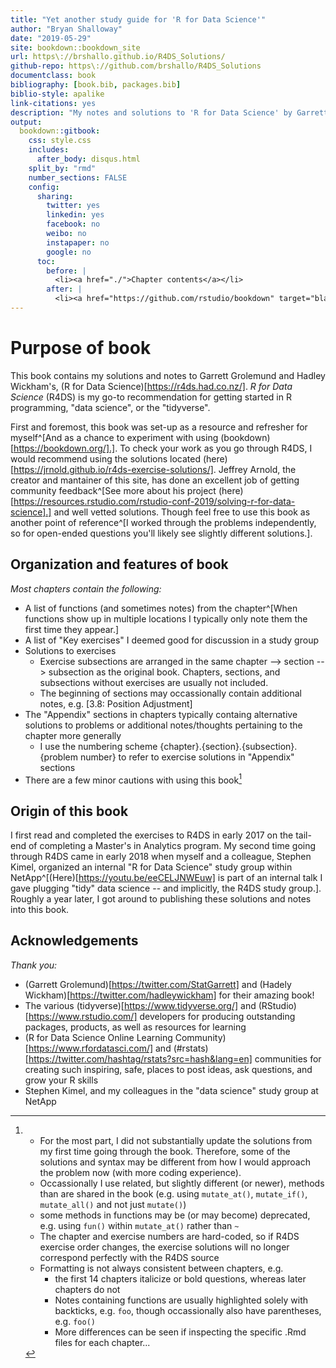 ```yaml
--- 
title: "Yet another study guide for 'R for Data Science'"
author: "Bryan Shalloway"
date: "2019-05-29"
site: bookdown::bookdown_site
url: https\://brshallo.github.io/R4DS_Solutions/
github-repo: https\://github.com/brshallo/R4DS_Solutions
documentclass: book
bibliography: [book.bib, packages.bib]
biblio-style: apalike
link-citations: yes
description: "My notes and solutions to 'R for Data Science' by Garrett Grolemund and Hadley Wickham"
output:
  bookdown::gitbook:
    css: style.css
    includes:
      after_body: disqus.html
    split_by: "rmd"
    number_sections: FALSE
    config:
      sharing:
        twitter: yes
        linkedin: yes
        facebook: no
        weibo: no
        instapaper: no
        google: no
      toc:
        before: |
          <li><a href="./">Chapter contents</a></li>
        after: |
          <li><a href="https://github.com/rstudio/bookdown" target="blank">Published with bookdown</a></li>
---
```



# Purpose of book

This book contains my solutions and notes to Garrett Grolemund and Hadley Wickham's, (R for Data Science)[https://r4ds.had.co.nz/]. *R for Data Science* (R4DS) is my go-to recommendation for getting started in R programming, "data science", or the "tidyverse".

First and foremost, this book was set-up as a resource and refresher for myself^[And as a chance to experiment with using (bookdown)[https://bookdown.org/].]. To check your work as you go through R4DS, I would recommend using the solutions located (here)[https://jrnold.github.io/r4ds-exercise-solutions/]. Jeffrey Arnold, the creator and mantainer of this site, has done an excellent job of getting community feedback^[See more about his project (here)[https://resources.rstudio.com/rstudio-conf-2019/solving-r-for-data-science].] and well vetted solutions. Though feel free to use this book as another point of reference^[I worked through the problems independently, so for open-ended questions you'll likely see slightly different solutions.].

## Organization and features of book

*Most chapters contain the following:*

* A list of functions (and sometimes notes) from the chapter^[When functions show up in multiple locations I typically only note them the first time they appear.]
* A list of "Key exercises" I deemed good for discussion in a study group
* Solutions to exercises 
    * Exercise subsections are arranged in the same chapter --> section --> subsection as the original book. Chapters, sections, and subsections without exercises are usually not included.
    * The beginning of sections may occassionally contain additional notes, e.g. [3.8: Position Adjustment]
* The "Appendix" sections in chapters typically containg alternative solutions to problems or additional notes/thoughts pertaining to the chapter more generally
    * I use the numbering scheme {chapter}.{section}.{subsection}.{problem number} to refer to exercise solutions in "Appendix" sections
* There are a few minor cautions with using this book[^1]

[^1]: 
    * For the most part, I did not substantially update the solutions from my first time going through the book. Therefore, some of the solutions and syntax may be different from how I would approach the problem now (with more coding experience).
    * Occassionally I use related, but slightly different (or newer), methods than are shared in the book (e.g. using `mutate_at()`, `mutate_if()`, `mutate_all()` and not just `mutate()`)
    * some methods in functions may be (or may become) deprecated, e.g. using `fun()` within `mutate_at()` rather than `~`
    * The chapter and exercise numbers are hard-coded, so if R4DS exercise order changes, the exercise solutions will no longer correspond perfectly with the R4DS source
    * Formatting is not always consistent between chapters, e.g. 
        * the first 14 chapters italicize or bold questions, whereas later chapters do not
        * Notes containing functions are usually highlighted solely with backticks, e.g. `foo`, though occassionally also have parentheses, e.g. `foo()`
        * More differences can be seen if inspecting the specific .Rmd files for each chapter...

## Origin of this book

I first read and completed the exercises to R4DS in early 2017 on the tail-end of completing a Master's in Analytics program. My second time going through R4DS came in early 2018 when myself and a colleague, Stephen Kimel, organized an internal "R for Data Science" study group within NetApp^[(Here)[https://youtu.be/eeCELJNWEuw] is part of an internal talk I gave plugging "tidy" data science -- and implicitly, the R4DS study group.].  Roughly a year later, I got around to publishing these solutions and notes into this book.

## Acknowledgements

*Thank you:*

* (Garrett Grolemund)[https://twitter.com/StatGarrett] and (Hadely Wickham)[https://twitter.com/hadleywickham] for their amazing book!
* The various (tidyverse)[https://www.tidyverse.org/] and (RStudio)[https://www.rstudio.com/] developers for producing outstanding packages, products, as well as resources for learning
* (R for Data Science Online Learning Community)[https://www.rfordatasci.com/] and (#rstats)[https://twitter.com/hashtag/rstats?src=hash&lang=en] communities for creating such inspiring, safe, places to post ideas, ask questions, and grow your R skills
* Stephen Kimel, and my colleagues in the "data science" study group at NetApp
